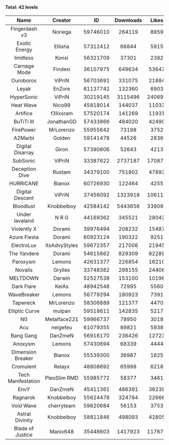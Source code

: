 #### Total: 42 levels

| Name | Creator | ID | Downloads | Likes |
|:---:|:---:|:---:|:---:|:---:|
| Fingerdash v3 | Noriega | 59746010 | 264119 | 8959
| Exotic Energy | Ellisha | 57312412 | 66844 | 5915
| limitless | Konsi | 56321709 | 37301 | 2382
| Carnage Mode | Findexi | 36107975 | 649634 | 53647
| Ouroboros | ViPriN | 56703691 | 331075 | 21884
| Leyak | EnZore | 61137742 | 132360 | 6903
| HyperSonic | ViPriN | 30219145 | 3115496 | 240690
| Heat Wave | Nico99 | 45818014 | 144037 | 11033
| Artifice | f3lixsram | 57520174 | 141269 | 11931
| BuTiTi III | JonathanGD | 57433866 | 484020 | 42490
| FirePower | MrLorenzo | 55955642 | 73198 | 3752
| A2Marbl | Golden | 59141478 | 44526 | 2836
| Digital Disarray | Giron | 57390806 | 52643 | 4213
| SubSonic | ViPriN | 33387622 | 2737187 | 170873
| Deception Dive | Rustam | 34379100 | 751802 | 47893
| HURRICANE | Bianox | 60726930 | 122464 | 4255
| Digital Descent | ViPriN | 37456092 | 1323918 | 106113
| Bloodlust | Knobbelboy | 42584142 | 5443656 | 339096
| Under lavaland | N R G | 44169362 | 345521 | 28043
| Violently X | Dorami | 39976494 | 208232 | 15487
| Azure Fiesta | Dorami | 60923124 | 190322 | 9251
| ElectroLux | ItsAdvyStyles | 59672357 | 217006 | 21945
| The Yandere | Dorami | 54615662 | 829309 | 82289
| Paroxysm | Lemons | 42631377 | 226854 | 16210
| Novalis | Gryllex | 33748382 | 298155 | 24406
| MELTDOWN | Darwin | 52527538 | 153100 | 10196
| Dark Flare | KeiAs | 48942548 | 72995 | 5560
| WaveBreaker | Lemons | 56779294 | 180923 | 7391
| Tapwreck | MrLorenzo | 58306889 | 121377 | 4470
| Elliptic Curve | mulpan | 59518611 | 142835 | 5217
| N0 | Metalface221 | 59966737 | 78950 | 3018
| Acu | neigefeu | 61079355 | 89821 | 5938
| Bang Gang | DanZmeN | 56916170 | 236426 | 12723
| Anoxysm | Lemons | 57430694 | 68339 | 4444
| Dimension Breaker | Bianox | 55539300 | 36987 | 1825
| Cromulent | Relayx | 48808692 | 65998 | 6218
| Tech Manifestation | PleoSlim RMD | 55985772 | 58377 | 3461
| EnvY | DanZmeN | 45411361 | 486391 | 36239
| Ragnarok | Knobbelboy | 55624478 | 324784 | 22666
| Void Wave | cherryteam | 59620684 | 56153 | 3753
| Astral Divinity | Knobbelboy | 58811846 | 498093 | 42805
| Blade of Justice | Manix648 | 35448603 | 1417923 | 117673
